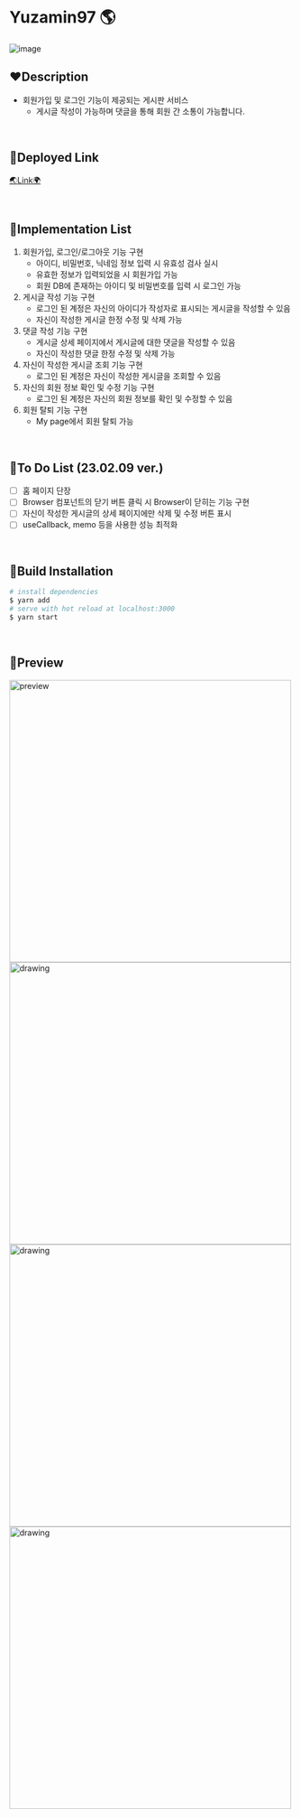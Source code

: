 # Yuzamin97 🌎
![image](https://user-images.githubusercontent.com/67324487/217621436-c6775b48-9bd9-41fd-a900-0556674be6cd.png)

## ❤Description
- 회원가입 및 로그인 기능이 제공되는 게시판 서비스
  - 게시글 작성이 가능하며 댓글을 통해 회원 간 소통이 가능합니다.

<br>


## 🧡Deployed Link

<a href="https://web-yuzamin97-luj2cldvrt49y.sel3.cloudtype.app/" target="_blank">🌏Link🌍</a>

<br>

## 💛Implementation List
1. 회원가입, 로그인/로그아웃 기능 구현
   - 아이디, 비밀번호, 닉네임 정보 입력 시 유효성 검사 실시
   - 유효한 정보가 입력되었을 시 회원가입 가능
   - 회원 DB에 존재하는 아이디 및 비밀번호를 입력 시 로그인 가능
2. 게시글 작성 기능 구현
   - 로그인 된 계정은 자신의 아이디가 작성자로 표시되는 게시글을 작성할 수 있음
   - 자신이 작성한 게시글 한정 수정 및 삭제 가능
3. 댓글 작성 기능 구현
   - 게시글 상세 페이지에서 게시글에 대한 댓글을 작성할 수 있음
   - 자신이 작성한 댓글 한정 수정 및 삭제 가능
4. 자신이 작성한 게시글 조회 기능 구현
   - 로그인 된 계정은 자신이 작성한 게시글을 조회할 수 있음
5. 자신의 회원 정보 확인 및 수정 기능 구현
   - 로그인 된 계정은 자신의 회원 정보를 확인 및 수정할 수 있음
6. 회원 탈퇴 기능 구현
   - My page에서 회원 탈퇴 가능
<br>

## 💚To Do List (23.02.09 ver.)
- [ ] 홈 페이지 단장
- [ ] Browser 컴포넌트의 닫기 버튼 클릭 시 Browser이 닫히는 기능 구현
- [ ] 자신이 작성한 게시글의 상세 페이지에만 삭제 및 수정 버튼 표시
- [ ] useCallback, memo 등을 사용한 성능 최적화

<br>

## 💙Build Installation

```bash
# install dependencies
$ yarn add
# serve with hot reload at localhost:3000
$ yarn start
```

<br>


## 💜Preview
<div style={display: flex;}>
<img src="https://user-images.githubusercontent.com/67324487/217620582-41534483-95ee-4f4e-b0c6-7fc01cc57ed7.png" alt="preview" width="500"/>
<img src="https://user-images.githubusercontent.com/67324487/217620619-1f78a131-58c4-420f-b245-21eb31fe3960.png" alt="drawing" width="500"/>
<img src="https://user-images.githubusercontent.com/67324487/217620663-e54ba8a2-763e-4bd9-ac04-d21caf92395a.png" alt="drawing" width="500"/>
<img src="https://user-images.githubusercontent.com/67324487/217620719-c6b71286-8c8e-4e08-8deb-4c9d4577262d.png" alt="drawing" width="500"/>
</div>


<br>


